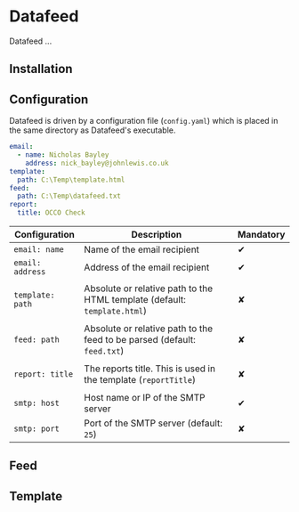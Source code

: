 # Datafeed
Datafeed ...

## Installation

## Configuration
Datafeed is driven by a configuration file (`config.yaml`) which is placed
in the same directory as Datafeed's executable.

``` yaml
email:
  - name: Nicholas Bayley
    address: nick_bayley@johnlewis.co.uk
template:
  path: C:\Temp\template.html
feed:
  path: C:\Temp\datafeed.txt
report:
  title: OCCO Check
```

| Configuration | Description | Mandatory |
| ------------- | ----------- | --------- |
| `email: name` | Name of the email recipient | &#10004; |
| `email: address` | Address of the email recipient | &#10004; |
||||
| `template: path` | Absolute or relative path to the HTML template (default: `template.html`) | &#10008; |
||||
| `feed: path` | Absolute or relative path to the feed to be parsed (default: `feed.txt`) | &#10008; |
||||
| `report: title` | The reports title. This is used in the template (`reportTitle`) | &#10008; |
||||
| `smtp: host` | Host name or IP of the SMTP server | &#10004; |
| `smtp: port` | Port of the SMTP server (default: `25`) | &#10008; |
## Feed

## Template
